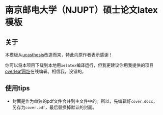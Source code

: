 # 南京邮电大学（NJUPT）硕士论文latex模板

## 关于

本模板从[ucasthesis](https://github.com/mohuangrui/ucasthesis)改造而来，特此向原作者表示感谢！

你可以将本项目下载到本地用`xelatex`编译运行，但我更建议你用我提供的项目[overleaf网址](#)在线编辑。相信我，没错的。

## 使用tips

- 封面是作为单独的pdf文件合并到主文件中的。所以，先编辑好`cover.docx`，另存为`cover.pdf`，最后替换掉默认的封面。

